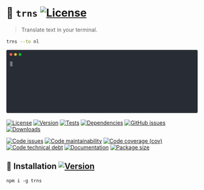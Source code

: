 :speech_balloon: `trns`
[![License](https://img.shields.io/github/license/make-github-pseudonymous-again/trns.svg)](https://raw.githubusercontent.com/make-github-pseudonymous-again/trns/main/LICENSE)
==

> Translate text in your terminal.

```sh
trns --to nl
```

![demo](https://raw.githubusercontent.com/make-github-pseudonymous-again/trns/main/.media/trns.svg)


[![License](https://img.shields.io/github/license/make-github-pseudonymous-again/trns.svg)](https://raw.githubusercontent.com/make-github-pseudonymous-again/trns/main/LICENSE)
[![Version](https://img.shields.io/npm/v/trns.svg)](https://www.npmjs.org/package/trns)
[![Tests](https://img.shields.io/github/workflow/status/make-github-pseudonymous-again/trns/ci?event=push&label=tests)](https://github.com/make-github-pseudonymous-again/trns/actions/workflows/ci.yml?query=branch:main)
[![Dependencies](https://img.shields.io/librariesio/github/make-github-pseudonymous-again/trns.svg)](https://github.com/make-github-pseudonymous-again/trns/network/dependencies)
[![GitHub issues](https://img.shields.io/github/issues/make-github-pseudonymous-again/trns.svg)](https://github.com/make-github-pseudonymous-again/trns/issues)
[![Downloads](https://img.shields.io/npm/dm/trns.svg)](https://www.npmjs.org/package/trns)

[![Code issues](https://img.shields.io/codeclimate/issues/make-github-pseudonymous-again/trns.svg)](https://codeclimate.com/github/make-github-pseudonymous-again/trns/issues)
[![Code maintainability](https://img.shields.io/codeclimate/maintainability/make-github-pseudonymous-again/trns.svg)](https://codeclimate.com/github/make-github-pseudonymous-again/trns/trends/churn)
[![Code coverage (cov)](https://img.shields.io/codecov/c/gh/make-github-pseudonymous-again/trns/main.svg)](https://codecov.io/gh/make-github-pseudonymous-again/trns)
[![Code technical debt](https://img.shields.io/codeclimate/tech-debt/make-github-pseudonymous-again/trns.svg)](https://codeclimate.com/github/make-github-pseudonymous-again/trns/trends/technical_debt)
[![Documentation](https://make-github-pseudonymous-again.github.io/trns/coverage.svg)](https://make-github-pseudonymous-again.github.io/trns/modules.html)
[![Package size](https://img.shields.io/bundlephobia/minzip/trns)](https://bundlephobia.com/result?p=trns)


## :minidisc: Installation [![Version](https://img.shields.io/npm/v/trns.svg)](https://www.npmjs.org/package/trns)

```shell
npm i -g trns
```
